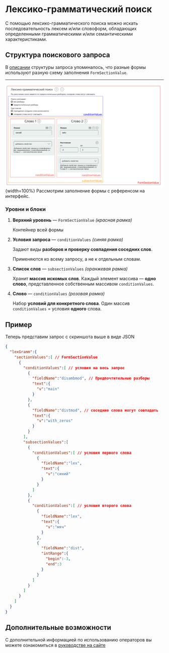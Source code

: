 # Лексико-грамматический поиск
С помощью лексико-грамматического поиска можно искать последовательность лексем и/или словоформ, обладающих определенными грамматическими и/или семантическими характеристиками.

## Структура поискового запроса
В [описании](common-format.md#formsectionvalue) структуры запроса упоминалось, что разные формы используют разную схему заполнения `FormSectionValue`.

---

![схема заполнения ЛГ формы](_assets/lg_search_meaning.png){width=100%}
Рассмотрим заполнение формы с референсом на интерфейс.

### Уровни и блоки
1. **Верхний уровень** — `FormSectionValue` *(красная рамка)*
 
    Контейнер всей формы

2. **Условия запроса** — `conditionValues` *(синяя рамка)*

    Задают виды **разборов и проверку совпадения соседних слов**. 
    
    Применяются ко всему запросу, а не к отдельным словам.

3. **Список слов** — `subsectionValues` *(оранжевая рамка)*

    Хранит **массив искомых слов**. Каждый элемент массива — **одно слово**, представленное собственным массивом `conditionValues`.

4. **Слово** — `conditionValues` *(розовая рамка)*

    Набор **условий для конкретного слова**. Один массив `conditionValues` = условия **одного** слова.


## Пример
Теперь представим запрос с скриншота выше в виде JSON
```json
{
  "lexGramm":{
    "sectionValues":[ // FormSectionValue
      {
        "conditionValues":[ // условия на весь запрос
          {
            "fieldName":"disambmod", // Предпочтительные разборы
            "text":{
              "v":"main"
            }
          },
          {
            "fieldName":"distmod", // соседние слова могут совпадать
            "text":{
              "v":"with_zeros"
            }
          }
        ],
        "subsectionValues":[
          {
            "conditionValues":[ // условия первого слова
              {
                "fieldName":"lex",
                "text":{
                  "v":"синий"
                }
              }
            ]
          },
          {
            "conditionValues":[ // условия второго слова
              {
                "fieldName":"lex",
                "text":{
                  "v":"мяч"
                }
              },
              {
                "fieldName":"dist",
                "intRange":{
                  "begin":-3,
                  "end":3
                }
              }
            ]
          }
        ]
      }
    ]
  }
}
```
## Дополнительные возможности
С дополнительной информацией по использованию операторов вы можете ознакомиться в [руководстве на сайте](https://ruscorpora.ru/page/manual-lemmasearch-advanced/)